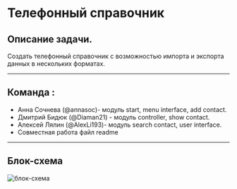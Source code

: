 # Телефонный справочник

## Описание задачи.

Создать телефонный справочник с возможностью импорта и экспорта данных в нескольких форматах.
***
## Команда :
- Анна Сочнева (@annasoc)- модуль start, menu interface, add contact.
- Дмитрий Бидюк (@Diaman21) - модуль controller, show contact.
- Алексей Лялин (@AlexLi193)- модуль search contact, user interface.
- Совместная работа файл readme 
***
## Блок-схема

![блок-схема](https://drive.google.com/file/d/1pExVNlElTylpK1uf-AZ6UL-Jf4p7-Bpo/view?usp=share_link)

